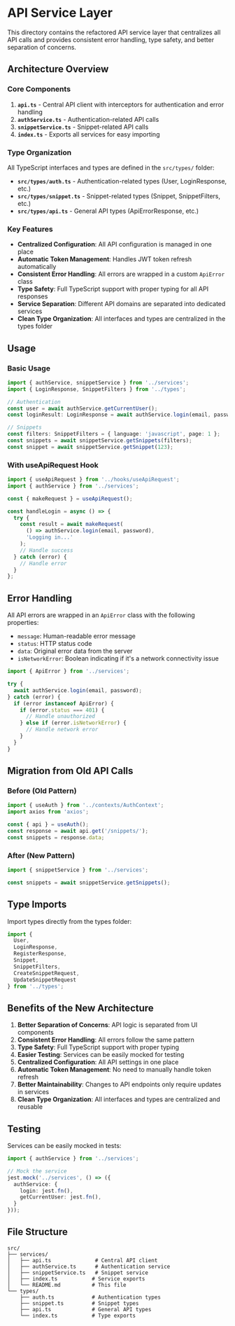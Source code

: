 # API Service Layer

This directory contains the refactored API service layer that centralizes all API calls and provides consistent error handling, type safety, and better separation of concerns.

## Architecture Overview

### Core Components

1. **`api.ts`** - Central API client with interceptors for authentication and error handling
2. **`authService.ts`** - Authentication-related API calls
3. **`snippetService.ts`** - Snippet-related API calls
4. **`index.ts`** - Exports all services for easy importing

### Type Organization

All TypeScript interfaces and types are defined in the `src/types/` folder:
- **`src/types/auth.ts`** - Authentication-related types (User, LoginResponse, etc.)
- **`src/types/snippet.ts`** - Snippet-related types (Snippet, SnippetFilters, etc.)
- **`src/types/api.ts`** - General API types (ApiErrorResponse, etc.)

### Key Features

- **Centralized Configuration**: All API configuration is managed in one place
- **Automatic Token Management**: Handles JWT token refresh automatically
- **Consistent Error Handling**: All errors are wrapped in a custom `ApiError` class
- **Type Safety**: Full TypeScript support with proper typing for all API responses
- **Service Separation**: Different API domains are separated into dedicated services
- **Clean Type Organization**: All interfaces and types are centralized in the types folder

## Usage

### Basic Usage

```typescript
import { authService, snippetService } from '../services';
import { LoginResponse, SnippetFilters } from '../types';

// Authentication
const user = await authService.getCurrentUser();
const loginResult: LoginResponse = await authService.login(email, password);

// Snippets
const filters: SnippetFilters = { language: 'javascript', page: 1 };
const snippets = await snippetService.getSnippets(filters);
const snippet = await snippetService.getSnippet(123);
```

### With useApiRequest Hook

```typescript
import { useApiRequest } from '../hooks/useApiRequest';
import { authService } from '../services';

const { makeRequest } = useApiRequest();

const handleLogin = async () => {
  try {
    const result = await makeRequest(
      () => authService.login(email, password),
      'Logging in...'
    );
    // Handle success
  } catch (error) {
    // Handle error
  }
};
```

## Error Handling

All API errors are wrapped in an `ApiError` class with the following properties:

- `message`: Human-readable error message
- `status`: HTTP status code
- `data`: Original error data from the server
- `isNetworkError`: Boolean indicating if it's a network connectivity issue

```typescript
import { ApiError } from '../services';

try {
  await authService.login(email, password);
} catch (error) {
  if (error instanceof ApiError) {
    if (error.status === 401) {
      // Handle unauthorized
    } else if (error.isNetworkError) {
      // Handle network error
    }
  }
}
```

## Migration from Old API Calls

### Before (Old Pattern)
```typescript
import { useAuth } from '../contexts/AuthContext';
import axios from 'axios';

const { api } = useAuth();
const response = await api.get('/snippets/');
const snippets = response.data;
```

### After (New Pattern)
```typescript
import { snippetService } from '../services';

const snippets = await snippetService.getSnippets();
```

## Type Imports

Import types directly from the types folder:

```typescript
import { 
  User, 
  LoginResponse, 
  RegisterResponse,
  Snippet, 
  SnippetFilters,
  CreateSnippetRequest,
  UpdateSnippetRequest 
} from '../types';
```

## Benefits of the New Architecture

1. **Better Separation of Concerns**: API logic is separated from UI components
2. **Consistent Error Handling**: All errors follow the same pattern
3. **Type Safety**: Full TypeScript support with proper typing
4. **Easier Testing**: Services can be easily mocked for testing
5. **Centralized Configuration**: All API settings in one place
6. **Automatic Token Management**: No need to manually handle token refresh
7. **Better Maintainability**: Changes to API endpoints only require updates in services
8. **Clean Type Organization**: All interfaces and types are centralized and reusable

## Testing

Services can be easily mocked in tests:

```typescript
import { authService } from '../services';

// Mock the service
jest.mock('../services', () => ({
  authService: {
    login: jest.fn(),
    getCurrentUser: jest.fn(),
  }
}));
```

## File Structure

```
src/
├── services/
│   ├── api.ts              # Central API client
│   ├── authService.ts      # Authentication service
│   ├── snippetService.ts   # Snippet service
│   ├── index.ts           # Service exports
│   └── README.md          # This file
└── types/
    ├── auth.ts            # Authentication types
    ├── snippet.ts         # Snippet types
    ├── api.ts             # General API types
    └── index.ts           # Type exports
``` 
